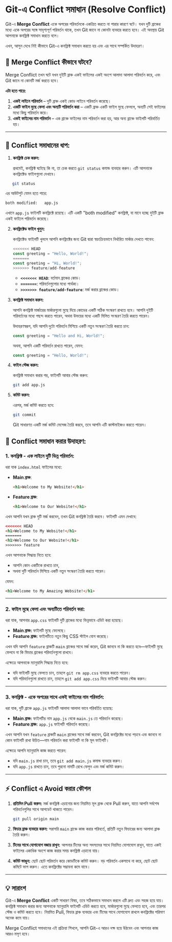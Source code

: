 # Git-এ Conflict সমাধান (Resolve Conflict)

Git-এ **Merge Conflict** একে অপরের পরিবর্তনকে একত্রিত করতে না পারার কারণে ঘটে। যখন দুটি ব্রাঞ্চের মধ্যে একে অপরের সঙ্গে সাদৃশ্যপূর্ণ পরিবর্তন থাকে, তখন Git জানে না কোনটা ব্যবহার করতে হবে। এই অবস্থায় Git আপনাকে কনফ্লিক্ট সমাধান করতে বলে।

এখন, আসুন দেখে নিই কীভাবে Git-এ কনফ্লিক্ট সমাধান করতে হয় এবং এর সাথে সম্পর্কিত উদাহরণ।

## 🚨 Merge Conflict কীভাবে ঘটবে?

Merge Conflict তখন ঘটে যখন দুইটি ব্রাঞ্চ একই ফাইলের একই অংশে আলাদা আলাদা পরিবর্তন করে, এবং Git জানে না কোনটি মর্জ করতে হবে। 

**এটা হতে পারে:**
1. **একই লাইনে পরিবর্তন** – দুটি ব্রাঞ্চ একই কোড লাইনে পরিবর্তন করেছে।
2. **একটি ফাইল মুছে ফেলা এবং অন্যটি পরিবর্তন করা** – একটি ব্রাঞ্চ একটি ফাইল মুছে ফেললে, অন্যটি সেই ফাইলের মধ্যে কিছু পরিবর্তন করে।
3. **একই ফাইলের নাম পরিবর্তন** – এক ব্রাঞ্চে ফাইলের নাম পরিবর্তন করা হয়, আর অন্য ব্রাঞ্চে ফাইলটি পরিবর্তিত হয়।

---

## 📝 Conflict সমাধানের ধাপ:

1. **কনফ্লিক্ট চেক করুন:**
   
   প্রথমেই, কনফ্লিক্ট ঘটেছে কি না, তা চেক করতে `git status` কমান্ড ব্যবহার করুন। এটি আপনাকে কনফ্লিক্টেড ফাইলগুলো দেখাবে।

```bash
   git status
````

এর আউটপুট যেমন হতে পারে:

```bash
both modified:   app.js
```

এখানে `app.js` ফাইলটি কনফ্লিক্টে রয়েছে। এটি একটি "both modified" কনফ্লিক্ট, যা মানে হচ্ছে দুইটি ব্রাঞ্চ একই ফাইলে পরিবর্তন করেছে।

2. **কনফ্লিক্টেড ফাইল খুলুন:**

   কনফ্লিক্টেড ফাইলটি খুললে আপনি কনফ্লিক্টের জন্য Git দ্বারা স্বয়ংক্রিয়ভাবে নির্ধারিত মার্কার দেখতে পাবেন:

   ```javascript
   <<<<<<< HEAD
   const greeting = "Hello, World!";
   =======
   const greeting = "Hi, World!";
   >>>>>>> feature/add-feature
   ```

   * **`<<<<<<< HEAD`**: বর্তমান ব্রাঞ্চের কোড।
   * **`=======`**: পরিবর্তনগুলোর মধ্যে পার্থক্য।
   * **`>>>>>>> feature/add-feature`**: মর্জ করার ব্রাঞ্চের কোড।

3. **কনফ্লিক্ট সমাধান করুন:**

   আপনি কনফ্লিক্ট মার্জারের মার্কারগুলো মুছে দিয়ে কোডের একটি সঠিক সংস্করণ রাখতে হবে। আপনি দুইটি পরিবর্তনের মধ্যে পছন্দ করতে পারেন, অথবা উভয়ের মধ্যে একটি মিলিত সংস্করণ তৈরি করতে পারেন।

   উদাহরণস্বরূপ, যদি আপনি দুটো পরিবর্তন মিশিয়ে একটি নতুন সংস্করণ তৈরি করতে চান:

   ```javascript
   const greeting = "Hello and Hi, World!";
   ```

   অথবা, আপনি একটি পরিবর্তন রাখতে পারেন, যেমন:

   ```javascript
   const greeting = "Hello, World!";
   ```

4. **ফাইল স্টেজ করুন:**

   কনফ্লিক্ট সমাধান করার পর, ফাইলটি আবার স্টেজ করুন:

   ```bash
   git add app.js
   ```

5. **কমিট করুন:**

   এরপর, মর্জ কমিট করতে হবে:

   ```bash
   git commit
   ```

   Git সাধারণত একটি মর্জ কমিট মেসেজ তৈরি করবে, তবে আপনি এটি কাস্টমাইজও করতে পারেন।

## 🔧 Conflict সমাধান করার উদাহরণ:

### 1. **কনফ্লিক্ট - এক লাইনে দুটি ভিন্ন পরিবর্তন:**

ধরা যাক `index.html` ফাইলের মধ্যে:

* **Main ব্রাঞ্চ**:

  ```html
  <h1>Welcome to My Website!</h1>
  ```

* **Feature ব্রাঞ্চ**:

  ```html
  <h1>Welcome to Our Website!</h1>
  ```

এখন আপনি যখন ব্রাঞ্চ দুটি মর্জ করবেন, তখন Git কনফ্লিক্ট তৈরি করবে। ফাইলটি এমন দেখাবে:

```html
<<<<<<< HEAD
<h1>Welcome to My Website!</h1>
=======
<h1>Welcome to Our Website!</h1>
>>>>>>> feature
```

এখন আপনাকে সিদ্ধান্ত নিতে হবে:

* আপনি কোন একটিকে রাখতে চান,
* অথবা দুটি পরিবর্তন মিশিয়ে একটি নতুন সংস্করণ তৈরি করতে পারেন।

যেমন:

```html
<h1>Welcome to My Amazing Website!</h1>
```

---

### 2. **ফাইল মুছে ফেলা এবং অন্যটিতে পরিবর্তন করা:**

ধরা যাক, আপনার `app.css` ফাইলটি দুটি ব্রাঞ্চের মধ্যে ভিন্নভাবে এডিট করা হয়েছে।

* **Main ব্রাঞ্চ:** ফাইলটি মুছে ফেলেছে।
* **Feature ব্রাঞ্চ:** ফাইলটিতে নতুন কিছু CSS স্টাইল যোগ করেছে।

এখন যদি আপনি `feature` ব্রাঞ্চটি `main` ব্রাঞ্চের সাথে মর্জ করেন, Git জানবে না কি করতে হবে—ফাইলটি মুছে ফেলবে না কি ফিচার ব্রাঞ্চের পরিবর্তনগুলো রাখবে।

এক্ষেত্রে আপনাকে ম্যানুয়ালি সিদ্ধান্ত নিতে হবে:

* যদি ফাইলটি মুছে ফেলতে চান, তাহলে `git rm app.css` ব্যবহার করতে পারেন।
* যদি পরিবর্তনগুলো রাখতে চান, তাহলে `git add app.css` দিয়ে ফাইলটি আবার স্টেজ করুন।

---

### 3. **কনফ্লিক্ট - একে অপরের সাথে একই ফাইলের নাম পরিবর্তন:**

ধরা যাক, দুটি ব্রাঞ্চে `app.js` ফাইলটি আলাদা আলাদা ভাবে পরিবর্তিত হয়েছে:

* **Main ব্রাঞ্চ:** ফাইলটির নাম `app.js` থেকে `main.js` তে পরিবর্তন করেছে।
* **Feature ব্রাঞ্চ:** `app.js` ফাইলটি পরিবর্তন করেছে।

এখন আপনি যখন `feature` ব্রাঞ্চটি `main` ব্রাঞ্চের সাথে মর্জ করবেন, Git কনফ্লিক্টের মধ্যে পড়বে এবং জানবে না কোন ফাইলটি রাখা উচিত—নাম পরিবর্তন করা ফাইলটি না কি মূল ফাইলটি।

এক্ষেত্রে আপনি ম্যানুয়ালি কাজ করতে পারেন:

* যদি `main.js` রাখা চান, তবে `git add main.js` কমান্ড ব্যবহার করুন।
* যদি `app.js` রাখতে চান, তবে পুরনো নামটি রেখে ফেলুন এবং মর্জ কমিট করুন।

---

## ⚡️ Conflict এ Avoid করার কৌশল

1. **প্রতিদিন Pull করুন:**
   মর্জ কনফ্লিক্ট এড়ানোর জন্য নিয়মিত মূল ব্রাঞ্চ থেকে Pull করুন, যাতে আপনি সর্বশেষ পরিবর্তনগুলির সাথে আপডেট থাকতে পারেন।

   ```bash
   git pull origin main
   ```

2. **ফিচার ব্রাঞ্চ ব্যবহার করুন:**
   সরাসরি `main` ব্রাঞ্চে কাজ করার পরিবর্তে, প্রতিটি নতুন ফিচারের জন্য আলাদা ব্রাঞ্চ তৈরি করুন।

3. **টিমের সাথে যোগাযোগ বজায় রাখুন:**
   আপনার টিমের অন্য সদস্যদের সাথে নিয়মিত যোগাযোগ রাখুন, যাতে একই ফাইলের একাধিক অংশে কাজ করার সময় কনফ্লিক্ট এড়ানো যায়।

4. **কমিট ভাঙুন:**
   ছোট ছোট পরিবর্তন করে কোডটিকে কমিট করুন। বড় পরিবর্তন একসাথে না করে, ছোট ছোট কমিটে ভাগ করুন। এতে কনফ্লিক্টের সম্ভাবনা কমে যাবে।

---

## 💡 সারাংশ

Git-এ **Merge Conflict** একটি সাধারণ বিষয়, তবে সঠিকভাবে সমাধান করলে এটি দ্রুত এবং সহজ হয়ে যায়। কনফ্লিক্ট সমাধান করার জন্য আপনাকে ম্যানুয়ালি ফাইলটি এডিট করতে হবে, মার্কারগুলো মুছে ফেলতে হবে, এবং তারপর স্টেজ ও কমিট করতে হবে। নিয়মিত Pull, ফিচার ব্রাঞ্চ ব্যবহার এবং টিমের সাথে যোগাযোগ রাখলে কনফ্লিক্টের পরিমাণ অনেক কমে যায়।

Merge Conflict সমাধানের এই প্রক্রিয়া শিখলে, আপনি Git-এ আরও দক্ষ হয়ে উঠবেন এবং আপনার কাজ আরও মসৃণ হবে।
